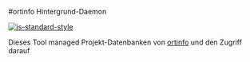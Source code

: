 #ortinfo Hintergrund-Daemon

[![js-standard-style](https://img.shields.io/badge/code%20style-standard-brightgreen.svg)](https://github.com/feross/standard)

Dieses Tool managed Projekt-Datenbanken von [ortinfo](https://github.com/barbalex/oi) und den Zugriff darauf
